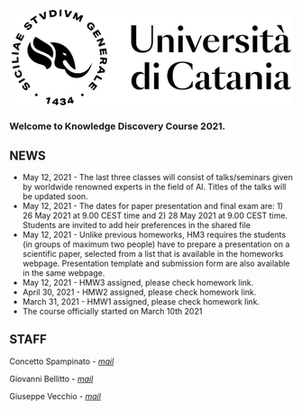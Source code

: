 [![logo](/imgs/logo.jpg)](http://www.dei.unict.it/corsi/lm-91)

### Welcome to Knowledge Discovery Course 2021.


## NEWS

- May 12, 2021 - The last three classes will consist of talks/seminars given by worldwide renowned experts in the field of AI. Titles of the talks will be updated soon.
- May 12, 2021 - The dates for paper presentation and final exam are: 1) 26 May 2021 at 9.00 CEST time and 2) 28 May 2021 at 9.00 CEST time. Students are invited to add heir preferences in the shared file 
- May 12, 2021 - Unlike previous homeworks, HM3 requires the students (in groups of maximum two people) have to prepare a presentation on a scientific paper, selected from a list that is available in the homeworks webpage. Presentation template and submission form are also available in the same webpage. 
- May 12, 2021 - HMW3 assigned, please check homework link. 
- April 30, 2021 - HMW2 assigned, please check homework link.
- March 31, 2021 - HMW1 assigned, please check homework link.
- The course officially started on March 10th 2021

## STAFF

Concetto Spampinato - *[mail](mailto:concetto.spampinato@unict.it)*

Giovanni Bellitto - *[mail](mailto:giovanni.bellitto@phd.unict.it)*

Giuseppe Vecchio - *[mail](mailto:giuseppe.vecchio@phd.unict.it)*


[404]: /knowledge-discovery/fallback
